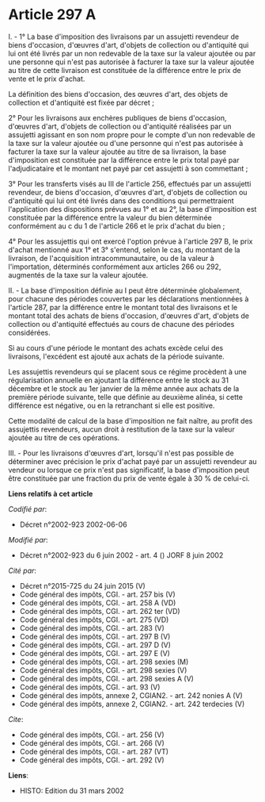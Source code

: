 # Article 297 A

I. - 1° La base d'imposition des livraisons par un assujetti revendeur de biens d'occasion, d'œuvres d'art, d'objets de
collection ou d'antiquité qui lui ont été livrés par un non redevable de la taxe sur la valeur ajoutée ou par une personne
qui n'est pas autorisée à facturer la taxe sur la valeur ajoutée au titre de cette livraison est constituée de la différence
entre le prix de vente et le prix d'achat.

La définition des biens d'occasion, des œuvres d'art, des objets de collection et d'antiquité est fixée par décret ;

2° Pour les livraisons aux enchères publiques de biens d'occasion, d'œuvres d'art, d'objets de collection ou d'antiquité
réalisées par un assujetti agissant en son nom propre pour le compte d'un non redevable de la taxe sur la valeur ajoutée ou
d'une personne qui n'est pas autorisée à facturer la taxe sur la valeur ajoutée au titre de sa livraison, la base
d'imposition est constituée par la différence entre le prix total payé par l'adjudicataire et le montant net payé par cet
assujetti à son commettant ;

3° Pour les transferts visés au III de l'article 256, effectués par un assujetti revendeur, de biens d'occasion, d'œuvres
d'art, d'objets de collection ou d'antiquité qui lui ont été livrés dans des conditions qui permettraient l'application des
dispositions prévues au 1° et au 2°, la base d'imposition est constituée par la différence entre la valeur du bien déterminée
conformément au c du 1 de l'article 266 et le prix d'achat du bien ;

4° Pour les assujettis qui ont exercé l'option prévue à l'article 297 B, le prix d'achat mentionné aux 1° et 3° s'entend,
selon le cas, du montant de la livraison, de l'acquisition intracommunautaire, ou de la valeur à l'importation, déterminés
conformément aux articles 266 ou 292, augmentés de la taxe sur la valeur ajoutée.

II. - La base d'imposition définie au I peut être déterminée globalement, pour chacune des périodes couvertes par les
déclarations mentionnées à l'article 287, par la différence entre le montant total des livraisons et le montant total des
achats de biens d'occasion, d'œuvres d'art, d'objets de collection ou d'antiquité effectués au cours de chacune des périodes
considérées.

Si au cours d'une période le montant des achats excède celui des livraisons, l'excédent est ajouté aux achats de la période
suivante.

Les assujettis revendeurs qui se placent sous ce régime procèdent à une régularisation annuelle en ajoutant la différence
entre le stock au 31 décembre et le stock au 1er janvier de la même année aux achats de la première période suivante, telle
que définie au deuxième alinéa, si cette différence est négative, ou en la retranchant si elle est positive.

Cette modalité de calcul de la base d'imposition ne fait naître, au profit des assujettis revendeurs, aucun droit à
restitution de la taxe sur la valeur ajoutée au titre de ces opérations.

III. - Pour les livraisons d'œuvres d'art, lorsqu'il n'est pas possible de déterminer avec précision le prix d'achat payé par
un assujetti revendeur au vendeur ou lorsque ce prix n'est pas significatif, la base d'imposition peut être constituée par
une fraction du prix de vente égale à 30 % de celui-ci.

**Liens relatifs à cet article**

_Codifié par_:

  - Décret n°2002-923 2002-06-06

_Modifié par_:

  - Décret n°2002-923 du 6 juin 2002 - art. 4 () JORF 8 juin 2002

_Cité par_:

  - Décret n°2015-725 du 24 juin 2015 (V)
  - Code général des impôts, CGI. - art. 257 bis (V)
  - Code général des impôts, CGI. - art. 258 A (VD)
  - Code général des impôts, CGI. - art. 262 ter (VD)
  - Code général des impôts, CGI. - art. 275 (VD)
  - Code général des impôts, CGI. - art. 283 (V)
  - Code général des impôts, CGI. - art. 297 B (V)
  - Code général des impôts, CGI. - art. 297 D (V)
  - Code général des impôts, CGI. - art. 297 E (V)
  - Code général des impôts, CGI. - art. 298 sexies (M)
  - Code général des impôts, CGI. - art. 298 sexies (V)
  - Code général des impôts, CGI. - art. 298 sexies A (V)
  - Code général des impôts, CGI. - art. 93 (V)
  - Code général des impôts, annexe 2, CGIAN2. - art. 242 nonies A (V)
  - Code général des impôts, annexe 2, CGIAN2. - art. 242 terdecies (V)

_Cite_:

  - Code général des impôts, CGI. - art. 256 (V)
  - Code général des impôts, CGI. - art. 266 (V)
  - Code général des impôts, CGI. - art. 287 (VT)
  - Code général des impôts, CGI. - art. 292 (V)

**Liens**:

  - HISTO: Edition du 31 mars 2002
